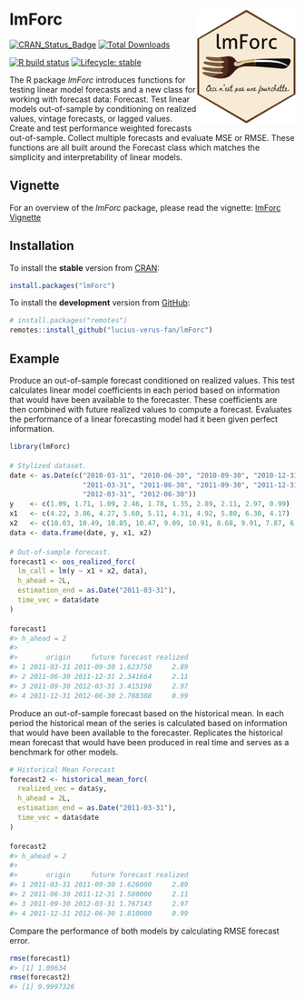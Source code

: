 
<!-- README.md is generated from README.Rmd. Please edit that file -->

# lmForc <a href='https://github.com/lucius-verus-fan/lmForc/blob/main/vignettes/logo/lmForc_hexSticker.png'><img src='/vignettes/logo/lmForc_hexSticker.png' align="right" height="200" /></a>

<!-- badges: start -->

[![CRAN_Status_Badge](http://www.r-pkg.org/badges/version/lmForc?color=brightgreen)](https://cran.r-project.org/package=lmForc)
[![Total
Downloads](http://cranlogs.r-pkg.org/badges/grand-total/lmForc?color=blue)](https://cran.r-project.org/package=lmForc)
<!-- [![Monthly Downloads](http://cranlogs.r-pkg.org/badges/lmForc?color=blue)](https://cran.r-project.org/package=lmForc) -->
[![R build
status](https://github.com/lucius-verus-fan/lmForc/workflows/R-CMD-check/badge.svg)](https://github.com/lucius-verus-fan/lmForc/actionsm)
[![Lifecycle:
stable](https://img.shields.io/badge/lifecycle-stable-success.svg)](https://lifecycle.r-lib.org/articles/stages.html)
<!-- badges: end -->

The R package *lmForc* introduces functions for testing linear model
forecasts and a new class for working with forecast data: Forecast. Test
linear models out-of-sample by conditioning on realized values, vintage
forecasts, or lagged values. Create and test performance weighted
forecasts out-of-sample. Collect multiple forecasts and evaluate MSE or
RMSE. These functions are all built around the Forecast class which
matches the simplicity and interpretability of linear models.

## Vignette

For an overview of the *lmForc* package, please read the vignette:
[lmForc
Vignette](https://cran.r-project.org/web/packages/lmForc/vignettes/lmForc.html)

## Installation

To install the **stable** version from
[CRAN](https://cran.r-project.org/package=lmForc):

``` r
install.packages("lmForc")
```

To install the **development** version from
[GitHub](https://github.com/lucius-verus-fan/lmForc):

``` r
# install.packages("remotes")
remotes::install_github("lucius-verus-fan/lmForc")
```

## Example

Produce an out-of-sample forecast conditioned on realized values. This
test calculates linear model coefficients in each period based on
information that would have been available to the forecaster. These
coefficients are then combined with future realized values to compute a
forecast. Evaluates the performance of a linear forecasting model had it
been given perfect information.

``` r
library(lmForc)

# Stylized dataset.
date <- as.Date(c("2010-03-31", "2010-06-30", "2010-09-30", "2010-12-31",
                  "2011-03-31", "2011-06-30", "2011-09-30", "2011-12-31", 
                  "2012-03-31", "2012-06-30"))
y    <- c(1.09, 1.71, 1.09, 2.46, 1.78, 1.35, 2.89, 2.11, 2.97, 0.99)
x1   <- c(4.22, 3.86, 4.27, 5.60, 5.11, 4.31, 4.92, 5.80, 6.30, 4.17)
x2   <- c(10.03, 10.49, 10.85, 10.47, 9.09, 10.91, 8.68, 9.91, 7.87, 6.63)
data <- data.frame(date, y, x1, x2)

# Out-of-sample forecast.
forecast1 <- oos_realized_forc(
  lm_call = lm(y ~ x1 + x2, data),
  h_ahead = 2L,
  estimation_end = as.Date("2011-03-31"),
  time_vec = data$date
)

forecast1
#> h_ahead = 2 
#> 
#>       origin     future forecast realized
#> 1 2011-03-31 2011-09-30 1.623750     2.89
#> 2 2011-06-30 2011-12-31 2.341664     2.11
#> 3 2011-09-30 2012-03-31 3.415198     2.97
#> 4 2011-12-31 2012-06-30 2.708308     0.99
```

Produce an out-of-sample forecast based on the historical mean. In each
period the historical mean of the series is calculated based on
information that would have been available to the forecaster. Replicates
the historical mean forecast that would have been produced in real time
and serves as a benchmark for other models.

``` r
# Historical Mean Forecast
forecast2 <- historical_mean_forc(
  realized_vec = data$y,
  h_ahead = 2L,
  estimation_end = as.Date("2011-03-31"),
  time_vec = data$date
)

forecast2
#> h_ahead = 2 
#> 
#>       origin     future forecast realized
#> 1 2011-03-31 2011-09-30 1.626000     2.89
#> 2 2011-06-30 2011-12-31 1.580000     2.11
#> 3 2011-09-30 2012-03-31 1.767143     2.97
#> 4 2011-12-31 2012-06-30 1.810000     0.99
```

Compare the performance of both models by calculating RMSE forecast
error.

``` r
rmse(forecast1)
#> [1] 1.09634
rmse(forecast2)
#> [1] 0.9997326
```
